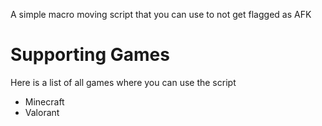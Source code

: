 A simple macro moving script that you can use to not get flagged as AFK

# Supporting Games

Here is a list of all games where you can use the script

- Minecraft
- Valorant
